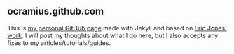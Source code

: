## ocramius.github.com

This is [my personal GitHub page](http://ocramius.github.com/) made with Jekyll and based on
[Eric Jones' work](http://erjjones.github.com/).
I will post my thoughts about what I do here, but I also accepts any fixes to my articles/tutorials/guides.